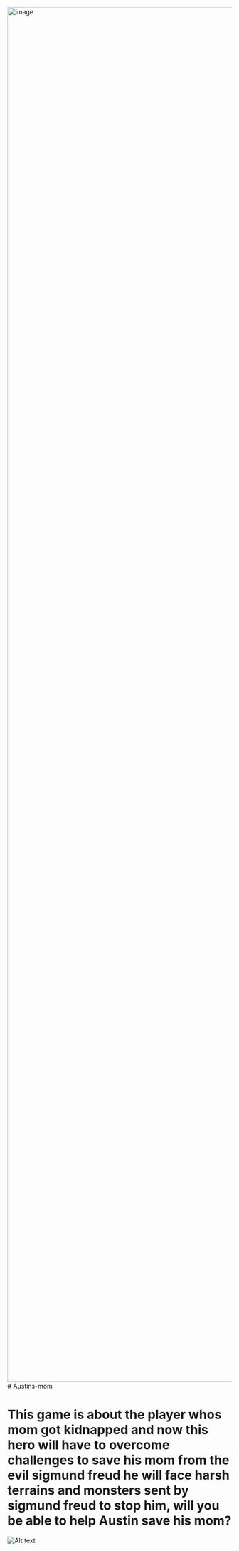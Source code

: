 <img width="2316" height="3088" alt="image" src="https://github.com/user-attachments/assets/7d8308b7-8c16-4f88-b526-24f74356a7fd" /># Austins-mom
# This game is about the player whos mom got kidnapped and now this hero will have to overcome challenges to save his mom from the evil sigmund freud he will face harsh terrains and monsters sent by sigmund freud to stop him, will you be able to help Austin save his mom? 
 ![Alt text](<img width="2316" height="3088" alt="image" src="https://github.com/user-attachments/assets/9a9ed6cd-6956-40e6-b463-c9951841e081" />)
